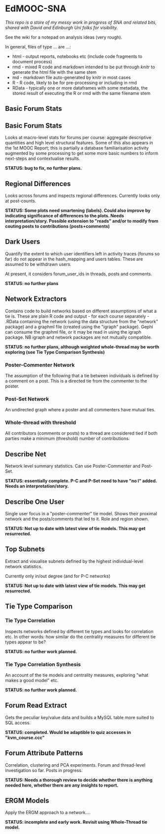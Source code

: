 EdMOOC-SNA
==========
_This repo is a store of my messy work in progress of SNA and related bits, shared with David and Edinburgh Uni folks for visibility._

See the wiki for a notepad on analysis ideas (very rough).

In general, files of type ... are ...:
* html - output reports, notebooks etc (include code fragments to document process)
* rmd - mixed R code and markdown intended to be put through _knitr_ to generate the html file with the same stem
* md - markdown file auto-generated by knitr in most cases
* R - R code, likely to be for pre-processing or including in rmd
* RData - typically one or more dataframes with some metadata, the stored result of executing the R or rmd with the same filename stem

Basic Forum Stats
---------

## Basic Forum Stats

Looks at macro-level stats for forums per course: aggregate descriptive quantities and high level structural features. Some of this also appears in the 1st MOOC Report; this is partially a database familiarisation activity augmented by some processing to get some more basic numbers to inform next-steps and contextualise results.

**STATUS: bug to fix, no further plans.**

## Regional Differences

Looks across forums and inspects regional differences. Currently looks only at post-counts.

**STATUS: Some plots need smartening (labels). Could also improve by indicating significance of differences to the plots. Needs interpretation/story. Possible extension to "reads" and/or to modify from couting posts to contributions (posts+comments)**

Dark Users
----------

Quantify the extent to which user identifiers left in activity traces (forums so far) do not appear in the hash_mapping and users tables. These are assumed to be withdrawn users.

At present, it considers forum_user_ids in threads, posts and comments.

**STATUS: no further plans**

Network Extractors
-----------------

Contains code to build networks based on different assumptions of what a tie is. These are plain R code and output - for each course separately - .RData containing the network (using the data structure from the "network" package) and a graphml file (created using the "igraph" package). Gephi can consume the graphml file, or it may be read in using the igraph package. NB igraph and network packages are not mutually compatible.

**STATUS: no further plans, although weighted whole-thread may be worth exploring (see Tie Type Comparison Synthesis)**

### Poster-Commenter Network

The assumption of the following that a tie between individuals is defined by a comment on a post. This is a directed tie from the commenter to the poster.

### Post-Set Network

An undirected graph where a poster and all commenters have mutual ties.

### Whole-thread with threshold

All contributors (comments or posts) to a thread are considered tied if both parties make a minimum (threshold) number of contributions.

Describe Net
------------

Network level summary statistics. Can use Poster-Commenter and Post-Set.

**STATUS: essentially complete. P-C and P-Set need to have "no I" added. Needs an interpretation/story.**

Describe One User
-----------

Single user focus in a "poster-commenter" tie model. Shows their proximal network and the posts/comments that led to it. Role and region shown.

**STATUS: Not up to date with latest view of tie models. This may get resurrected.**

Top Subnets
-----------

Extract and visualise subnets defined by the highest individual-level network statistics.

Currently only in/out degree (and for P-C networks)

**STATUS: Not up to date with latest view of tie models. This may get resurrected.**

Tie Type Comparison
------------

### Tie Type Correlation

Inspects networks defined by different tie types and looks for correlation etc. In other words: how similar do the centrality measures for different tie types appear to be?

**STATUS: no further work planned.**

### Tie Type Correlation Synthesis

An account of the tie models and centrality measures, exploring "what makes a good model" etc.

**STATUS: no further work planned.**

Forum Read Extract
-------------

Gets the peculiar key/value data and builds a MySQL table more suited to SQL access.

**STATUS: completed. Would be adaptible to quiz accesses in "kvm_course.ccc"**

Forum Attribute Patterns
-----------

Correlation, clustering and PCA experiments. Forum and thread-level investigation so far. Posts in progress.

**STATUS: Needs a thorough review to decide whether there is anything needed here, whether there are any insights to report.**

ERGM Models
--------------------

Apply the ERGM approach to a network....

**STATUS: incomplete and early work. Revisit using Whole-Thread tie model.**